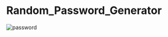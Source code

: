 # Random_Password_Generator
![password](https://github.com/swastigshetty/Random_Password_Generator/assets/56758445/3e10da4a-2728-4101-a2ba-aaaf4d5b59d9)
